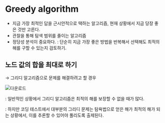 # Greedy algorithm

- 지금 가장 최적인 답을 근시안적으로 택하는 알고리즘, 현재 상황에서 지금 당장 좋은 것만 고른다.
- 관찰을 통해 탐색 범위를 줄이는 알고리즘
- 정당성 분석이 중요하다. : 단순히 지금 가장 좋은 방법을 반복해서 선택해도 최적의 해를 구할 수 있는지 검토하기.

## 노드 값의 합을 최대로 하기

→ 그리디 알고리즘으로 문제를 해결하려고 할 경우

![다운로드](https://s3-us-west-2.amazonaws.com/secure.notion-static.com/099a8cfb-5567-4772-ab75-2827019f1590/_2021-06-23__4.41.55.png)

: 일반적인 상황에서 그리디 알고리즘은 최적의 해를 보장할 수 없을 때가 많다.

: 하지만 코딩 테스트에서 대부분의 그리디 문제는 탐욕법으로 얻은 해가 최적의 해가 되는 상황에서, 이를 추론할 수 있어야 풀리도록 출제된다.